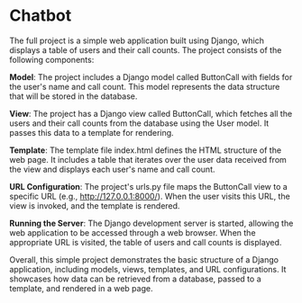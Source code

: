 # Chatbot


The full project is a simple web application built using Django, which displays a table of users and their call counts. The project consists of the following components:

**Model**: The project includes a Django model called ButtonCall with fields for the user's name and call count. This model represents the data structure that will be stored in the database.

**View**: The project has a Django view called ButtonCall, which fetches all the users and their call counts from the database using the User model. It passes this data to a template for rendering.

**Template**: The template file index.html defines the HTML structure of the web page. It includes a table that iterates over the user data received from the view and displays each user's name and call count.

**URL Configuration**: The project's urls.py file maps the ButtonCall view to a specific URL (e.g., http://127.0.0.1:8000/). When the user visits this URL, the view is invoked, and the template is rendered.

**Running the Server**: The Django development server is started, allowing the web application to be accessed through a web browser. When the appropriate URL is visited, the table of users and call counts is displayed.

Overall, this simple project demonstrates the basic structure of a Django application, including models, views, templates, and URL configurations. It showcases how data can be retrieved from a database, passed to a template, and rendered in a web page.

